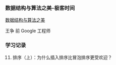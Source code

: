 

### 数据结构与算法之美-极客时间

[数据结构与算法之美](https://time.geekbang.org/column/intro/100017301?tab=catalog)

王争 前 Google 工程师



### 学习记录


11. 排序（上）：为什么插入排序比冒泡排序更受欢迎？
```go

```


